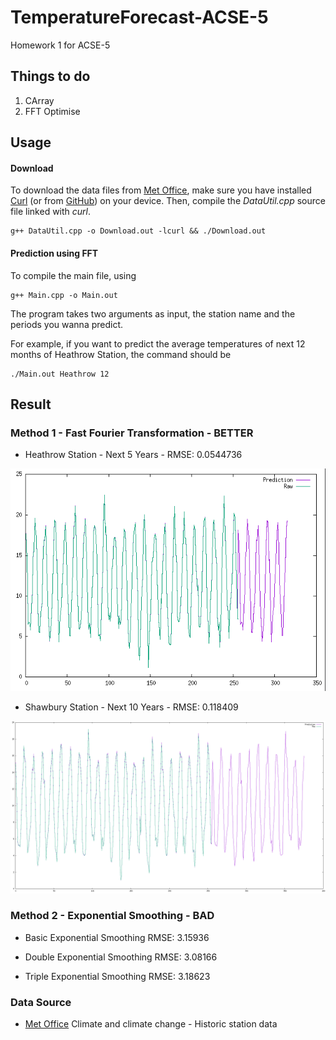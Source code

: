 # TemperatureForecast-ACSE-5
Homework 1 for ACSE-5

## Things to do

1. CArray
4. FFT Optimise

## Usage

#### Download

To download the data files from [Met Office](https://www.metoffice.gov.uk/), make sure you have installed [Curl](https://curl.haxx.se/) (or from [GitHub](https://github.com/curl/curl)) on your device. Then, compile the *DataUtil.cpp* source file linked with *curl*.
```
g++ DataUtil.cpp -o Download.out -lcurl && ./Download.out
```

#### Prediction using FFT

To compile the main file, using
```
g++ Main.cpp -o Main.out
 ```

The program takes two arguments as input, the station name and the periods you wanna predict.

For example, if you want to predict the average temperatures of next 12 months of Heathrow Station, the command should be
```
./Main.out Heathrow 12
```

## Result

### Method 1 - Fast Fourier Transformation - BETTER

* Heathrow Station - Next 5 Years - RMSE: 0.0544736

![](Figures/Heathrow5Years.png)

* Shawbury Station - Next 10 Years - RMSE: 0.118409

![](Figures/Shawbury10Years.png)

### Method 2 - Exponential Smoothing - BAD

* Basic Exponential Smoothing   RMSE: 3.15936

* Double Exponential Smoothing   RMSE: 3.08166

* Triple Exponential Smoothing   RMSE: 3.18623

### Data Source

* [Met Office](https://www.metoffice.gov.uk/) Climate and climate change - Historic station data
